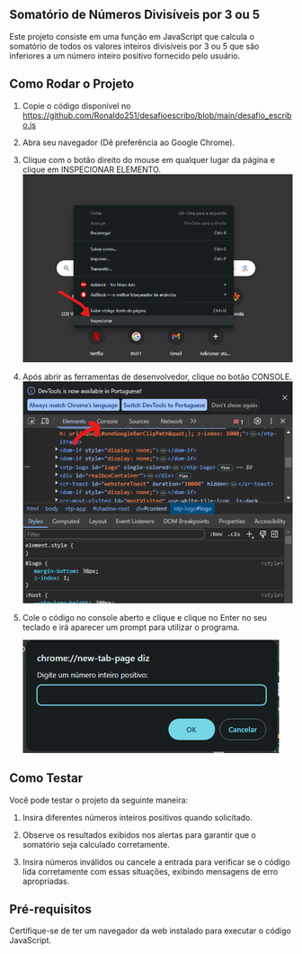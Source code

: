 ## **Somatório de Números Divisíveis por 3 ou 5**

Este projeto consiste em uma função em JavaScript que calcula o somatório de todos os valores inteiros divisíveis por 3 ou 5 que são inferiores a um número inteiro positivo fornecido pelo usuário.

## **Como Rodar o Projeto**

1. Copie o código disponivel no https://github.com/Ronaldo251/desafioescribo/blob/main/desafio_escribo.js

2. Abra seu navegador (Dê preferência ao Google Chrome).

3. Clique com o botão direito do mouse em qualquer lugar da página e clique em INSPECIONAR ELEMENTO.
   <img src="/assets/insp.png">

5. Após abrir as ferramentas de desenvolvedor, clique no botão CONSOLE.
   <img src="/assets/console.png">

7. Cole o código no console aberto e clique e clique no Enter no seu teclado e irá aparecer um prompt para utilizar o programa.
   
   <img src="/assets/prompt.png">

   

## Como Testar

Você pode testar o projeto da seguinte maneira:

1. Insira diferentes números inteiros positivos quando solicitado.

2. Observe os resultados exibidos nos alertas para garantir que o somatório seja calculado corretamente.

3. Insira números inválidos ou cancele a entrada para verificar se o código lida corretamente com essas situações, exibindo mensagens de erro apropriadas.

## Pré-requisitos

Certifique-se de ter um navegador da web instalado para executar o código JavaScript.
